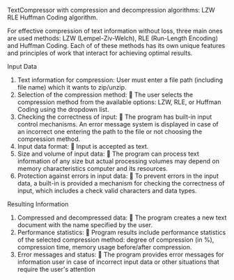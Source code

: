 TextCompressor with compression and decompression algorithms: LZW RLE Huffman Coding algorithm.

For effective compression of text information without loss, three main ones are used
methods: LZW (Lempel-Ziv-Welch), RLE (Run-Length Encoding) and Huffman Coding. Each of
of these methods has its own unique features and principles of work that interact for
achieving optimal results.

Input Data
1. Text information for compression:
User must enter a file path (including file name) which
it wants to zip/unzip.
2. Selection of the compression method:
 The user selects the compression method from the available options: LZW, RLE, or
Huffman Coding using the dropdown list.
3. Checking the correctness of input:
 The program has built-in input control mechanisms.
An error message system is displayed in case of an incorrect one
entering the path to the file or not choosing the compression method.
4. Input data format:
 Input is accepted as text.
5. Size and volume of input data:
 The program can process text information of any size but
actual processing volumes may depend on memory characteristics
computer and its resources.
6. Protection against errors in input data:
 To prevent errors in the input data, a built-in is provided
a mechanism for checking the correctness of input, which includes a check
valid characters and data types.

Resulting Information
1. Compressed and decompressed data:
 The program creates a new text document with the name specified by the user.
2. Performance statistics:
 Program results include performance statistics
of the selected compression method: degree of compression (in %), compression time,
memory usage before/after compression.
3. Error messages and status:
 The program provides error messages for information
user in case of incorrect input data or other situations that
require the user's attention
